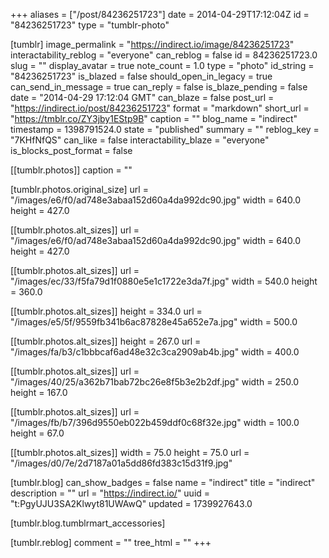 +++
aliases = ["/post/84236251723"]
date = 2014-04-29T17:12:04Z
id = "84236251723"
type = "tumblr-photo"

[tumblr]
image_permalink = "https://indirect.io/image/84236251723"
interactability_reblog = "everyone"
can_reblog = false
id = 84236251723.0
slug = ""
display_avatar = true
note_count = 1.0
type = "photo"
id_string = "84236251723"
is_blazed = false
should_open_in_legacy = true
can_send_in_message = true
can_reply = false
is_blaze_pending = false
date = "2014-04-29 17:12:04 GMT"
can_blaze = false
post_url = "https://indirect.io/post/84236251723"
format = "markdown"
short_url = "https://tmblr.co/ZY3jby1EStp9B"
caption = ""
blog_name = "indirect"
timestamp = 1398791524.0
state = "published"
summary = ""
reblog_key = "7KHfNfQS"
can_like = false
interactability_blaze = "everyone"
is_blocks_post_format = false

[[tumblr.photos]]
caption = ""

[tumblr.photos.original_size]
url = "/images/e6/f0/ad748e3abaa152d60a4da992dc90.jpg"
width = 640.0
height = 427.0

[[tumblr.photos.alt_sizes]]
url = "/images/e6/f0/ad748e3abaa152d60a4da992dc90.jpg"
width = 640.0
height = 427.0

[[tumblr.photos.alt_sizes]]
url = "/images/ec/33/f5fa79d1f0880e5e1c1722e3da7f.jpg"
width = 540.0
height = 360.0

[[tumblr.photos.alt_sizes]]
height = 334.0
url = "/images/e5/5f/9559fb341b6ac87828e45a652e7a.jpg"
width = 500.0

[[tumblr.photos.alt_sizes]]
height = 267.0
url = "/images/fa/b3/c1bbbcaf6ad48e32c3ca2909ab4b.jpg"
width = 400.0

[[tumblr.photos.alt_sizes]]
url = "/images/40/25/a362b71bab72bc26e8f5b3e2b2df.jpg"
width = 250.0
height = 167.0

[[tumblr.photos.alt_sizes]]
url = "/images/fb/b7/396d9550eb022b459ddf0c68f32e.jpg"
width = 100.0
height = 67.0

[[tumblr.photos.alt_sizes]]
width = 75.0
height = 75.0
url = "/images/d0/7e/2d7187a01a5dd86fd383c15d31f9.jpg"

[tumblr.blog]
can_show_badges = false
name = "indirect"
title = "indirect"
description = ""
url = "https://indirect.io/"
uuid = "t:PgyUJU3SA2Klwyt81UWAwQ"
updated = 1739927643.0

[tumblr.blog.tumblrmart_accessories]

[tumblr.reblog]
comment = ""
tree_html = ""
+++
